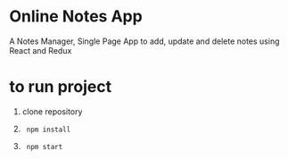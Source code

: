 # Online Notes App

A Notes Manager, Single Page App to add, update and delete notes using React and Redux

# to run project

1. clone repository

2. <code> npm install </code>

3. <code> npm start
